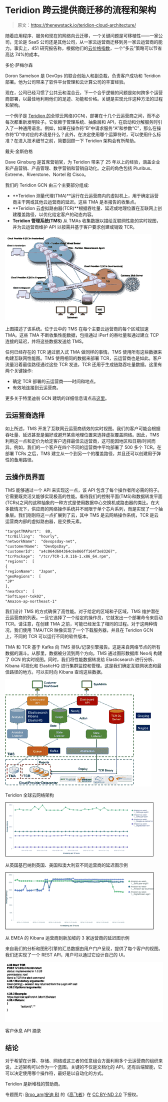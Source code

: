 # Teridion 跨云提供商迁移的流程和架构

> 原文：<https://thenewstack.io/teridion-cloud-architecture/>

随着应用程序、服务和现在的网络向云迁移，一个关键问题是可移植性——一家公司，无论是 SaaS 公司还是其他公司，从一家云运营商迁移到另一家云运营商的能力。事实上，451 研究报告称，根据他们的[云价格指数](https://451research.com/services/price-indexing-benchmarking/cloud-price-index)，一个“多云”策略可以节省高达 74%的成本。

多伦·萨梅尔森

Doron Samelson 是 DevOps 的联合创始人和副总裁，负责客户成功和 Teridion 部署。他为公司带来了软件平台管理和云计算公司的丰富经验。

现在，公司已经习惯了公共云和混合云，下一个合乎逻辑的问题是如何跨多个运营商部署，以最佳地利用他们的足迹、功能和价格。关键是实现允许这种方法的过程和架构。

一个例子是 [Teridion 的](https://www.teridion.com/)全球云网络(GCN)，部署在十几个云运营商之间，而不必每次都重新发明轮子。它依赖于管理系统、抽象层和 API，在启动和分解服务时引入了一种通用语言。例如，如果在操作符“B”中请求服务“A”和参数“C”，那么在操作符“D”中对应的术语是什么？此外，在决定使用哪个运算符时，可以使用什么标准？在进入技术细节之前，简要回顾一下 Teridion 架构会有所帮助。

戴夫·金斯伯格

Dave Ginsburg 是首席营销官，为 Teridion 带来了 25 年以上的经验，涵盖企业和产品营销、产品管理、数字营销和营销自动化。之前的角色包括 Pluribus、Extreme、Riverstone、Nortel 和 Cisco。

我们的 Teridion GCN 由三个主要部分组成:

*   **Teridion 测量代理(TMA)**运行在云运营商内的虚拟机上，用于确定运营商主干网或其他云运营商的延迟。这些 TMA 是本报告的收集点。
*   **Teridion 云虚拟路由器(TCR)**根据吞吐量、延迟或地理位置在互联网上创建覆盖路径，以优化给定客户的动态内容。
*   **Teridion 管理系统(TMS)** 从 TMAs 收集数据以描绘互联网性能的实时视图，并为云运营商维护 API 以按需并基于客户要求创建或销毁 TCR。

[![E7D0ADBA-88E5-4A0E-8990-5682E7CA55F6](img/cd27e118eab5874204c63d690bcf7872.png)](https://thenewstack.io/wp-content/uploads/2015/12/E7D0ADBA-88E5-4A0E-8990-5682E7CA55F6.png)

上图描述了该系统。位于云中的 TMS 在每个主要云运营商的每个区域加速 TMA。这些 TMA 不断收集性能数据，包括通过 iPerf 的吞吐量和通过建立 TCP 连接的延迟，并将这些数据发送给 TMS。

任何已经存在的 TCR 通过嵌入式 TMA 做同样的事情。TMS 使用所有这些数据来构建互联网性能图。TMS 使用相同的数据来部署 TCR，云运营商也是如此。客户流量沿着最佳路径通过这些 TCR 发送，TCR 还用于生成链路吞吐量数据。这里有两个关键操作:

*   确定 TCR 部署的云运营商——时间和地点。
*   有效地连接到云运营商。

更多关于特里迪翁 GCN 建筑的详细信息请点击[这里](http://107.170.240.244/wp-content/uploads/2015/11/rethinking_network_performance_oct2015.pdf)。

## 云运营商选择

如上所述，TMS 开发了互联网云运营商绩效的实时视图。我们的客户可能会根据吞吐量、延迟甚至是偏好或避开某些地理位置来选择虚拟覆盖网络。因此，TMS 利用这一点和定价为给定客户选择最佳云运营商，这可能因地区和日期/时间而异。例如，我们的一个客户在四个不同的运营商中平均部署了 500 多个 TCR。在部署 TCRs 之后，TMS 建立从一个到另一个的覆盖路径，并且还可以创建用于弹性的备用路径。

## 云操作员界面

TMS 能够通过一个 API 来实现这一点，该 API 包含了每个操作者所必需的钩子。它需要既灵活又能够实现极高的性能。看待我们的控制平面(TMS)和数据转发平面(TCRs)之间的这种抽象的一种方式是使用数据中心交换机或路由器的类比。在大多数情况下，供应商的网络操作系统并不局限于单个芯片系列，而是实现了一个抽象层。我们刚刚将这一点扩展到了云，其中 TMS 是云网络操作系统，TCR 是云运营商内部的虚拟路由器，是交换元素。

```
"targetTMAPort":  80,
"tcrBilling":  "hourly",
"networkName":  "devopsday-net",
"customerName":  "DevOpsDay",
"customerId":  "a4c064d604364c8e866ff164f3e83267",
"tcrPackage":  "/tcr/TCR-1.0.116-1.x86_64.rpm",
"regions":  [
{
"regionName":  "Japan",
"geoRegions":  [
"JP"
],
"nearDcs":  [
"SoftLayer-tok02",
"Amazon-ap-northeast-1"

```

我们设计 TMS 的方式确保了高性能。对于给定的区域和子区域，TMS 维护潜在云运营商的列表。一旦它选择了一个给定的操作员，它就发出一个部署命令来启动 TCR。请注意，在创建 TMA 之前，可能已经发生了相同的过程。对于这两种情况，我们使用 TMA/TCR 映像实现了一个下载服务器，并且在 Teridion GCN 上，不同的 TCR 可以运行不同的软件版本。

TMA 和 TCR 基于 Kafka 向 TMS 排队/记录引擎报告。这是来自网络节点的所有数据的漏斗。从那里，数据被分流到两个方向。TMS 通过图形数据库 Neo4j 构建了 GCN 的实时视图。同时，我们将性能数据转发给 Elasticsearch 进行分析、Kibana 可视化和 ElasticHQ 进行集群监控和管理。这是我们确定互联网状态和最佳路径的地方。可以实时向 Kibana 查询这些数据。

[![AC683D6C-2165-47B3-95DE-49B45DE2371B](img/f50d9e6accf64b7f5f1e08d1d02015b5.png)](https://thenewstack.io/wp-content/uploads/2015/12/AC683D6C-2165-47B3-95DE-49B45DE2371B.png)

Teridion 全球云网络架构

[![0EFE1892-9A65-440A-BAB5-199BC8236C88](img/25668c2419596618314c4994ffa4d962.png)](https://thenewstack.io/wp-content/uploads/2015/12/0EFE1892-9A65-440A-BAB5-199BC8236C88.png)

从英国基巴纳到英国、美国和澳大利亚不同运营商的延迟图示例

[![AF716A35-1A0C-41D5-842F-6F87CF342FA8](img/af9ef719c9a077b1a53aafda532d9303.png)](https://thenewstack.io/wp-content/uploads/2015/12/AF716A35-1A0C-41D5-842F-6F87CF342FA8.png)

从 EMEA 的 Kibana 运营商到新加坡的 3 家运营商的延迟图示例

来自我们的分析和图形引擎的汇总数据由用户门户呈现，提供了每个客户的视图。我们还实现了一个 REST API，用户可以通过它设计自己的 UI。

[![image03](img/0f1afd29440879dd3c151b5ac0d84cbb.png)](https://thenewstack.io/wp-content/uploads/2015/12/image03.png)

客户休息 API 摘录

## 结论

对于希望在计算、存储、网络或这三者的任意组合方面利用多个云运营商的组织来说，上述架构可以作为一个蓝图。关键的不仅是文档化的 API，还有后端智能，它可以决定使用哪个操作符，最好是以自动化的方式。

Teridion 是新堆栈的赞助商。

专题图片: [Broo_am(安迪 B)](https://www.flickr.com/photos/ambroo/) 的《[高飞者](https://www.flickr.com/photos/ambroo/8617918965/in/photolist-e8x64K-r8YiPP-9b9XxF-7ayPmy-dCXBBy-7FPSdN-cGABLo-e9hnCw-7amoJP-6TaU4X-6ShJVa-k9UyrV-f8oPXX-etf1xm-9kdq1M-akaqKe-dNMxem-hPRjc6-8HZWG-9nLj2i-owmXGB-5yfenV-ax4evK-7xAUaQ-pm5sac-bo4db7-cYTjFu-qHyQKc-4zit57-69tf1j-5ftxDG-4vAm4z-atMkQ3-9A7aib-eSgAoy-eWToA7-9YqkHJ-bs6db6-t5Wjwe-BekwS1-rhh8y1-tc8V1Q-az4Err-A6Am71-7teNNA-pfmcRF-5B7g8b-dojCPq-dJLSyb-8Z8ptT)》在 [CC BY-ND 2.0](https://creativecommons.org/licenses/by-nd/2.0/) 下授权。

<svg xmlns:xlink="http://www.w3.org/1999/xlink" viewBox="0 0 68 31" version="1.1"><title>Group</title> <desc>Created with Sketch.</desc></svg>